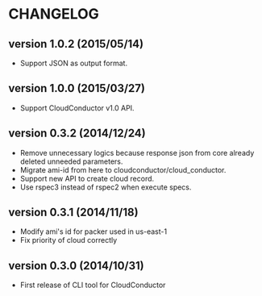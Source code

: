 CHANGELOG
=========

## version 1.0.2 (2015/05/14)

  - Support JSON as output format.

## version 1.0.0 (2015/03/27)

  - Support CloudConductor v1.0 API.

## version 0.3.2 (2014/12/24)

  - Remove unnecessary logics because response json from core already deleted unneeded parameters.
  - Migrate ami-id from here to cloudconductor/cloud_conductor.
  - Support new API to create cloud record.
  - Use rspec3 instead of rspec2 when execute specs.

## version 0.3.1 (2014/11/18)

  - Modify ami's id for packer used in us-east-1
  - Fix priority of cloud correctly

## version 0.3.0 (2014/10/31)

  - First release of CLI tool for CloudConductor
